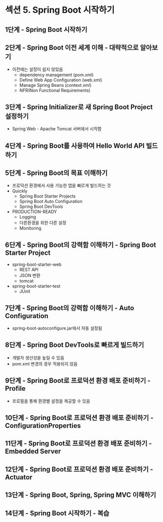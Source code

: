 # 섹션 5. Spring Boot 시작하기

## 1단계 - Spring Boot 시작하기

## 2단계 - Spring Boot 이전 세계 이해 - 대략적으로 알아보기

- 이전에는 설정이 쉽지 않았음
    - dependency management (pom.xml)
    - Define Web App Configuration (web.xml)
    - Manage Spring Beans (context.xml)
    - NFR(Non Functional Requirements)

## 3단계 - Spring Initializer로 새 Spring Boot Project 설정하기

- Spring Web - Apache Tomcat 서버에서 시작함

## 4단계 - Spring Boot를 사용하여 Hello World API 빌드하기

## 5단계 - Spring Boot의 목표 이해하기

- 프로덕션 환경에서 사용 가능한 앱을 빠르게 빌드하는 것
- Quickly
    - Spring Boot Starter Projects
    - Spring Boot Auto Configuration
    - Spring Boot DevTools
- PRODUCTION-READY
    - Logging
    - 다른환경을 위한 다른 설정
    - Monitoring

## 6단계 - Spring Boot의 강력함 이해하기 - Spring Boot Starter Project

- spring-boot-starter-web
    - REST API
    - JSON 변환
    - tomcat
- spring-boot-starter-test
    - JUnit

## 7단계 - Spring Boot의 강력함 이해하기 - Auto Configuration

- spring-boot-autoconfigure.jar에서 자동 설정됨

## 8단계 - Spring Boot DevTools로 빠르게 빌드하기

- 개발자 생산성을 높일 수 있음
- pom.xml 변경의 경우 적용되지 않음

## 9단계 - Spring Boot로 프로덕션 환경 배포 준비하기 - Profile

- 프로필을 통해 환경별 설정을 제공할 수 있음

## 10단계 - Spring Boot로 프로덕션 환경 배포 준비하기 - ConfigurationProperties

## 11단계 - Spring Boot로 프로덕션 환경 배포 준비하기 - Embedded Server

## 12단계 - Spring Boot로 프로덕션 환경 배포 준비하기 - Actuator

## 13단계 - Spring Boot, Spring, Spring MVC 이해하기

## 14단계 - Spring Boot 시작하기 - 복습